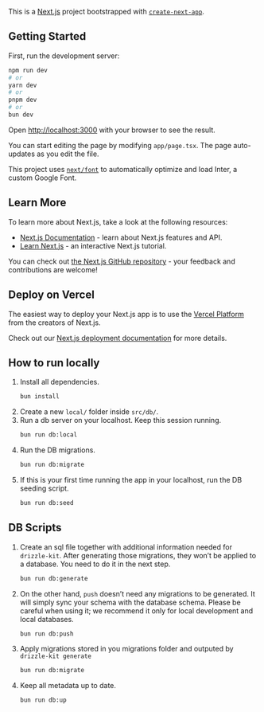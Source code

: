 This is a [Next.js](https://nextjs.org/) project bootstrapped with [`create-next-app`](https://github.com/vercel/next.js/tree/canary/packages/create-next-app).

## Getting Started

First, run the development server:

```bash
npm run dev
# or
yarn dev
# or
pnpm dev
# or
bun dev
```

Open [http://localhost:3000](http://localhost:3000) with your browser to see the result.

You can start editing the page by modifying `app/page.tsx`. The page auto-updates as you edit the file.

This project uses [`next/font`](https://nextjs.org/docs/basic-features/font-optimization) to automatically optimize and load Inter, a custom Google Font.

## Learn More

To learn more about Next.js, take a look at the following resources:

- [Next.js Documentation](https://nextjs.org/docs) - learn about Next.js features and API.
- [Learn Next.js](https://nextjs.org/learn) - an interactive Next.js tutorial.

You can check out [the Next.js GitHub repository](https://github.com/vercel/next.js/) - your feedback and contributions are welcome!

## Deploy on Vercel

The easiest way to deploy your Next.js app is to use the [Vercel Platform](https://vercel.com/new?utm_medium=default-template&filter=next.js&utm_source=create-next-app&utm_campaign=create-next-app-readme) from the creators of Next.js.

Check out our [Next.js deployment documentation](https://nextjs.org/docs/deployment) for more details.

## How to run locally

1. Install all dependencies.
    ```bash
    bun install
    ```
2. Create a new `local/` folder inside `src/db/`.
3. Run a db server on your localhost. Keep this session running.
    ```bash
    bun run db:local
    ```
4. Run the DB migrations.
    ```bash
    bun run db:migrate
    ```
5. If this is your first time running the app in your localhost, run the DB seeding script.
    ```bash
    bun run db:seed
    ```

## DB Scripts
1. Create an sql file together with additional information needed for `drizzle-kit`. After generating those migrations, they won’t be applied to a database. You need to do it in the next step.
    ```bash
    bun run db:generate
    ```
2. On the other hand, `push` doesn’t need any migrations to be generated. It will simply sync your schema with the database schema. Please be careful when using it; we recommend it only for local development and local databases.
    ```bash
    bun run db:push
    ```
3. Apply migrations stored in you migrations folder and outputed by `drizzle-kit generate`
    ```bash
    bun run db:migrate
    ```
4.  Keep all metadata up to date.
    ```bash
    bun run db:up
    ```